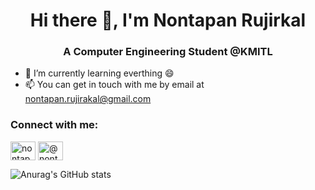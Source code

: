 <h1 align="center">Hi there 👋, I'm Nontapan Rujirkal</h1>
<h3 align="center">A Computer Engineering Student @KMITL</h3>

- 🌱 I’m currently learning everthing 😄
- 📫 You can get in touch with me by email at nontapan.rujirakal@gmail.com

<h3 align="left">Connect with me:</h3>
<p align="left">
<a href="https://www.linkedin.com/in/nontapan-rujirakal" target="blank"><img align="center" src="https://raw.githubusercontent.com/rahuldkjain/github-profile-readme-generator/master/src/images/icons/Social/linked-in-alt.svg" alt="nontapan-rujirakal" height="30" width="40" /></a>
<a href="https://medium.com/@nontapan" target="blank"><img align="center" src="https://raw.githubusercontent.com/rahuldkjain/github-profile-readme-generator/master/src/images/icons/Social/medium.svg" alt="@nontapan" height="30" width="40" /></a>
<!-- <a href="https://www.hackerrank.com/@n115p" target="blank"><img align="center" src="https://raw.githubusercontent.com/rahuldkjain/github-profile-readme-generator/master/src/images/icons/Social/hackerrank.svg" alt="@n115p" height="30" width="40" /></a> -->
</p>

![Anurag's GitHub stats](https://github-readme-stats.vercel.app/api?username=nontapanr&theme=aura_dark&show_icons=true)

<!--
**nontapanr/nontapanr** is a ✨ _special_ ✨ repository because its `README.md` (this file) appears on your GitHub profile.

Here are some ideas to get you started:

- 🔭 I’m currently working on ...
- 🌱 I’m currently learning ...
- 👯 I’m looking to collaborate on ...
- 🤔 I’m looking for help with ...
- 💬 Ask me about ...
- 📫 How to reach me: ...
- 😄 Pronouns: ...
- ⚡ Fun fact: ...
-->
